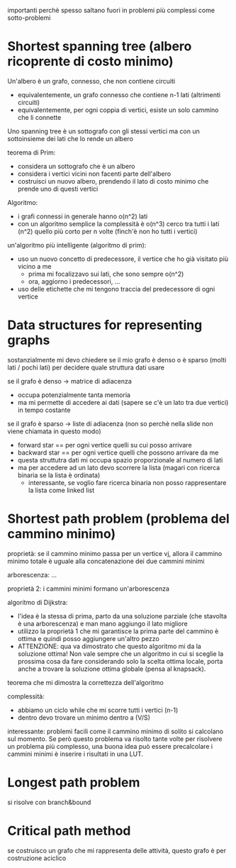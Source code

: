 importanti perchè spesso saltano fuori in problemi più complessi come sotto-problemi

# Shortest spanning tree (albero ricoprente di costo minimo)
Un'albero è un grafo, connesso, che non contiene circuiti
- equivalentemente, un grafo connesso che contiene n-1 lati (altrimenti circuiti)
- equivalentemente, per ogni coppia di vertici, esiste un solo cammino che li connette

Uno spanning tree è un sottografo con gli stessi vertici ma con un sottoinsieme dei lati che lo rende un albero

teorema di Prim:
- considera un sottografo che è un albero
- considera i vertici vicini non facenti parte dell'albero
- costruisci un nuovo albero, prendendo il lato di costo minimo che prende uno di questi vertici

Algoritmo:
- i grafi connessi in generale hanno o(n^2) lati 
- con un algoritmo semplice la complessità è o(n^3) cerco tra tutti i lati (n^2) quello più corto per n volte (finch'è non ho tutti i vertici)

un'algoritmo più intelligente (algoritmo di prim):
- uso un nuovo concetto di predecessore, il vertice che ho già visitato più vicino a me
    - prima mi focalizzavo sui lati, che sono sempre o(n^2)
    - ora, aggiorno i predecessori, ...
- uso delle etichette che mi tengono traccia del predecessore di ogni vertice

# Data structures for representing graphs
sostanzialmente mi devo chiedere se il mio grafo è denso o è sparso (molti lati / pochi lati) per decidere quale struttura dati usare

se il grafo è denso -> matrice di adiacenza
- occupa potenzialmente tanta memoria
- ma mi permette di accedere ai dati (sapere se c'è un lato tra due vertici) in tempo costante

se il grafo è sparso -> liste di adiacenza (non so perchè nella slide non viene chiamata in questo modo)
- forward star == per ogni vertice quelli su cui posso arrivare
- backward star == per ogni vertice quelli che possono arrivare da me
- questa struttutra dati mi occupa spazio proporzionale al numero di lati
- ma per accedere ad un lato devo scorrere la lista (magari con ricerca binaria se la lista è ordinata)
    - interessante, se voglio fare ricerca binaria non posso rappresentare la lista come linked list

# Shortest path problem (problema del cammino minimo)

proprietà: se il cammino minimo passa per un vertice vj, allora il cammino minimo totale è uguale alla concatenazione dei due cammini minimi

arborescenza: ...

proprietà 2: i cammini minimi formano un'arborescenza



algoritmo di Dijkstra:
- l'idea è la stessa di prima, parto da una soluzione parziale (che stavolta è una arborescenza) e man mano aggiungo il lato migliore
- utilizzo la proprietà 1 che mi garantisce la prima parte del cammino è ottima e quindi posso aggiungere un'altro pezzo
- ATTENZIONE: qua va dimostrato che questo algoritmo mi da la soluzione ottima! Non vale sempre che un algoritmo in cui si sceglie la prossima cosa da fare considerando solo la scelta ottima locale, porta anche a trovare la soluzione ottima globale (pensa al knapsack).

teorema che mi dimostra la correttezza dell'algoritmo

complessità:
- abbiamo un ciclo while che mi scorre tutti i vertici (n-1)
- dentro devo trovare un minimo dentro a (V/S)

interessante: problemi facili come il cammino minimo di solito si calcolano sul momento. Se però questo problema va risolto tante volte per risolvere un problema più complesso, una buona idea può essere precalcolare i cammini minimi è inserire i risultati in una LUT.

# Longest path problem
si risolve con branch&bound

# Critical path method
se costruisco un grafo che mi rappresenta delle attività, questo grafo è per costruzione aciclico



